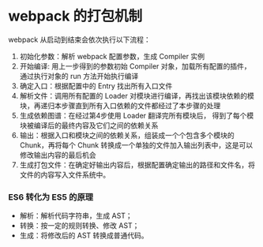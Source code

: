 # webpack 的打包机制

webpack 从启动到结束会依次执行以下流程：

1. 初始化参数：解析 webpack 配置参数，生成 Compiler 实例
2. 开始编译: 用上一步得到的参数初始 Compiler 对象，加载所有配置的插件，通过执行对象的 run 方法开始执行编译
3. 确定入口：根据配置中的 Entry 找出所有入口文件
4. 解析文件：调用所有配置的 Loader 对模块进行编译，再找出该模块依赖的模块，再递归本步骤直到所有入口依赖的文件都经过了本步骤的处理
5. 生成依赖图谱：在经过第4步使用 Loader 翻译完所有模块后， 得到了每个模块被编译后的最终内容及它们之间的依赖关系
6. 输出：根据入口和模块之间的依赖关系，组装成一个个包含多个模块的 Chunk，再将每个 Chunk 转换成一个单独的文件加入输出列表中，这是可以修改输出内容的最后机会
7. 生成打包文件：在确定好输出内容后，根据配置确定输出的路径和文件名，将文件的内容写入文件系统中。


### ES6 转化为 ES5 的原理

- 解析：解析代码字符串，生成 AST；
- 转换：按一定的规则转换、修改 AST；
- 生成：将修改后的 AST 转换成普通代码。